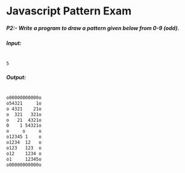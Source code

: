 # Javascript Pattern Exam
##### P2:- Write a program to draw a pattern given below from 0-9 (odd). 

##### Input:
#
```sh
5
```
##### Output:
#
```sh
o00000000000o
o54321     1o
o 4321    21o
o  321   321o
o   21  4321o
0    1 54321o
o     o     o
o12345 1    o
o1234  12   o
o123   123  o
o12    1234 o
o1     12345o
o00000000000o
```